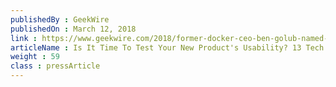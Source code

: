 ```yaml
---
publishedBy : GeekWire
publishedOn : March 12, 2018
link : https://www.geekwire.com/2018/former-docker-ceo-ben-golub-named-ceo-storj-labs-blockchain-based-cloud-storage-company
articleName : Is It Time To Test Your New Product's Usability? 13 Tech Experts Weigh In
weight : 59 
class : pressArticle
---
```

